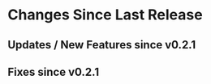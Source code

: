 Changes Since Last Release
==========================


Updates / New Features since v0.2.1
-----------------------------------


Fixes since v0.2.1
------------------
